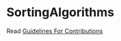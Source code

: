 # SortingAlgorithms

Read [Guidelines For Contributions](https://github.com/Isha2103/SortingAlgorithms/blob/main/CONTRIBUTING.md)
